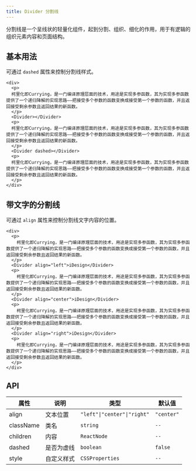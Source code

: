 ```yaml
---
title: Divider 分割线
---
```


分割线是一个呈线状的轻量化组件，起到分割、组织、细化的作用，用于有逻辑的组织元素内容和页面结构。

## 基本用法

可通过 `dashed` 属性来控制分割线样式。

```tsx live
<div>
  <p>
  柯里化即Currying，是一门编译原理层面的技术，用途是实现多参函数，其为实现多参函数提供了一个递归降解的实现思路——把接受多个参数的函数变换成接受第一个参数的函数，并且返回接受剩余参数且返回结果的新函数。
  </p>
  <Divider></Divider>
  <p>
  柯里化即Currying，是一门编译原理层面的技术，用途是实现多参函数，其为实现多参函数提供了一个递归降解的实现思路——把接受多个参数的函数变换成接受第一个参数的函数，并且返回接受剩余参数且返回结果的新函数。
  </p>
  <Divider dashed></Divider>
  <p>
  柯里化即Currying，是一门编译原理层面的技术，用途是实现多参函数，其为实现多参函数提供了一个递归降解的实现思路——把接受多个参数的函数变换成接受第一个参数的函数，并且返回接受剩余参数且返回结果的新函数。
  </p>
</div>
```

## 带文字的分割线

可通过 `align` 属性来控制分割线文字内容的位置。

```tsx live
<div>
  <p>
    柯里化即Currying，是一门编译原理层面的技术，用途是实现多参函数，其为实现多参函数提供了一个递归降解的实现思路——把接受多个参数的函数变换成接受第一个参数的函数，并且返回接受剩余参数且返回结果的新函数。
  </p>
  <Divider align="left">iDesign</Divider>
  <p>
    柯里化即Currying，是一门编译原理层面的技术，用途是实现多参函数，其为实现多参函数提供了一个递归降解的实现思路——把接受多个参数的函数变换成接受第一个参数的函数，并且返回接受剩余参数且返回结果的新函数。
  </p>
  <Divider align="center">iDesign</Divider>
  <p>
    柯里化即Currying，是一门编译原理层面的技术，用途是实现多参函数，其为实现多参函数提供了一个递归降解的实现思路——把接受多个参数的函数变换成接受第一个参数的函数，并且返回接受剩余参数且返回结果的新函数。
  </p>
  <Divider align="right">iDesign</Divider>
  <p>
    柯里化即Currying，是一门编译原理层面的技术，用途是实现多参函数，其为实现多参函数提供了一个递归降解的实现思路——把接受多个参数的函数变换成接受第一个参数的函数，并且返回接受剩余参数且返回结果的新函数。
  </p>
</div>
```

## API

| 属性      | 说明       | 类型                        | 默认值     |
| --------- | ---------- | --------------------------- | ---------- |
| align     | 文本位置   | `"left"\|"center"\|"right"` | `"center"` |
| className | 类名       | `string`                    | `--`       |
| children  | 内容       | `ReactNode`                 | `--`       |
| dashed    | 是否为虚线 | `boolean`                   | `false`    |
| style     | 自定义样式 | `CSSProperties`             | `--`       |

